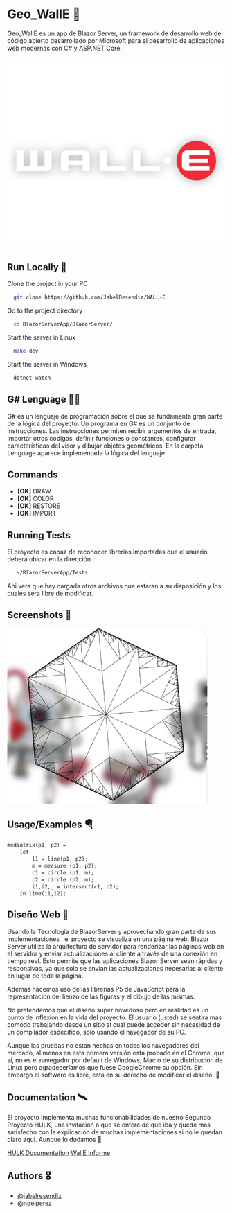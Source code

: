 
# Geo_WallE 🤖

Geo_WallE es un app de Blazor Server, un framework de desarrollo web de código abierto desarrollado por Microsoft para el desarrollo de aplicaciones web modernas con C# y ASP.NET Core. 

![Logo](/BlazorServerApp/BlazorServer/wwwroot/logo.png)


## Run Locally 🦾

Clone the project in your PC

```bash
  git clone https://github.com/JabelResendiz/WALL-E
```

Go to the project directory

```bash
  cd BlazorServerApp/BlazorServer/
```

Start the server in Linux

```bash
  make dev
```

Start the server in Windows

```bash
  dotnet watch
```

## G# Lenguage 👨‍💻

G# es un lenguaje de programación sobre el que se fundamenta gran parte de la lógica del proyecto. Un programa en G# es un conjunto de instrucciones. Las instrucciones permiten recibir argumentos de
entrada, importar otros códigos, definir funciones o constantes, configurar características del visor y dibujar objetos
geométricos. En la carpeta Lenguage aparece implementada la lógica del lenguaje.

## Commands

- **[OK]** DRAW
- **[OK]** COLOR
- **[OK]** RESTORE
- **[OK]** IMPORT


## Running Tests

El proyecto es capaz de reconocer librerias importadas que el usuario deberá ubicar en la dirección :
```bash
   ~/BlazorServerApp/Tests
```
Ahi vera que hay cargada otros archivos que estaran a su disposición y los cuales sera libre de modificar. 

## Screenshots 📸

![App Screenshot](/HexagonWallE.png)


## Usage/Examples 🪂

```
mediatrix(p1, p2) = 
    let
        l1 = line(p1, p2);
        m = measure (p1, p2);
        c1 = circle (p1, m);
        c2 = circle (p2, m);
        i1,i2,_ = intersect(c1, c2);
    in line(i1,i2);
```

## Diseño Web 🚀

Usando la Tecnología de BlazorServer y aprovechando gran parte de sus implementaciones , el proyecto se visualiza en una página web. Blazor Server utiliza la arquitectura de servidor para renderizar las páginas web en el servidor y enviar actualizaciones al cliente a través de una conexión en tiempo real. Esto permite que las aplicaciones Blazor Server sean rápidas y responsivas, ya que solo se envían las actualizaciones necesarias al cliente en lugar de toda la página.

Ademas hacemos uso de las librerías P5 de JavaScript para la representacion del lienzo de las figuras y el dibujo de las mismas.

No pretendemos que el diseño super novedoso pero en realidad es un punto de inflexion en la vida del proyecto. El usuario (usted) se sentira mas comodo trabajando desde un sitio al cual puede acceder sin necesidad de un compilador específico, solo usando el navegador de su PC. 

Aunque las pruebas no estan hechas en todos los navegadores del mercado, al menos en esta primera versión esta probado en el Chrome ,que sí, no es el navegador por default de Windows, Mac o de su distribucion de Linux pero agradeceríamos que fuese GoogleChrome su opción. Sin embargo el software es libre, esta en su derecho de modificar el diseño. 🚀

## Documentation 🛰

El proyecto implementa muchas funcionabilidades de nuestro Segundo Proyecto HULK, una invitacion a que se entere de que iba y quede mas satisfecho con la explicacion de muchas implementaciones si no le quedan claro aqui. Aunque lo dudamos 👾

[HULK Documentation](https://github.com/JabelResendiz/HULK---Interpreter)
[WallE Informe](/GeoWall-E.pdf)

## Authors 🎖


- [@jabelresendiz](https://github.com/JabelResendiz)
- [@noelperez](https://github.com/noelpc03)


